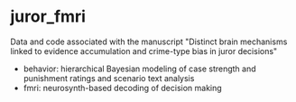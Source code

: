 # juror_fmri
Data and code associated with the manuscript "Distinct brain mechanisms linked to evidence accumulation and crime-type bias in juror decisions"

- behavior: hierarchical Bayesian modeling of case strength and punishment ratings and scenario text analysis
- fmri: neurosynth-based decoding of decision making 